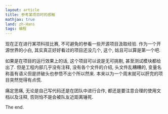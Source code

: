 ```yaml
---
layout: article
title: 参考某项目时的感触
mathjax: true
land: zh-Hans
tags: 编程
---
```


现在正在进行某项科技比赛, 不可避免的参看一些开源项目汲取经验. 作为一个开源世界的小白, 其实真正好好看过的项目还没几个, 这个, 姑且可以算是第一个吧. 

如果是在项目的运行效果上的话, 这个项目可以说是无可挑剔, 甚至测试模块都给出了. 但是工程内部几乎没有注释, 没有各个文件的介绍, 头文件乱糟糟的, 变量名称虽有语义但是挤破头也参悟不出个所以然来. 本来以为一个周末就可以肝完的项目突然觉得有点慌.

痛定思痛, 无论是自己写代码还是在团队中进行合作, 都还是要注意合理的使用文档以及注释, 否则怕不是会被队友近距离锤死.

The end.
